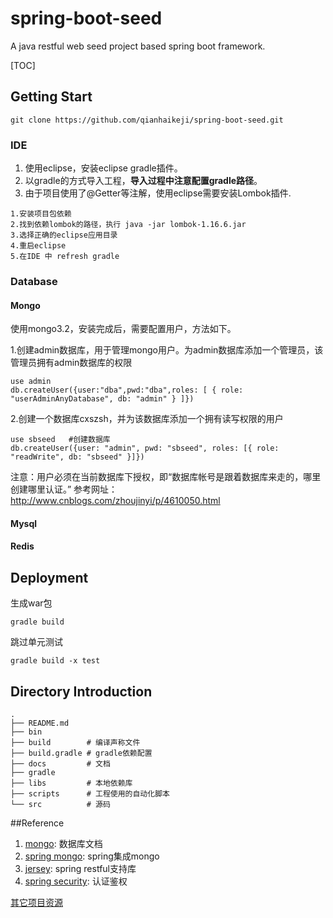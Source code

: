# spring-boot-seed

A java restful web seed project based spring boot framework.

[TOC]

## Getting Start

```
git clone https://github.com/qianhaikeji/spring-boot-seed.git
```

### IDE

1. 使用eclipse，安装eclipse gradle插件。
2. 以gradle的方式导入工程，**导入过程中注意配置gradle路径**。
3. 由于项目使用了@Getter等注解，使用eclipse需要安装Lombok插件.

```
1.安装项目包依赖
2.找到依赖lombok的路径，执行 java -jar lombok-1.16.6.jar
3.选择正确的eclipse应用目录
4.重启eclipse
5.在IDE 中 refresh gradle
```

### Database

#### Mongo

使用mongo3.2，安装完成后，需要配置用户，方法如下。

1.创建admin数据库，用于管理mongo用户。为admin数据库添加一个管理员，该管理员拥有admin数据库的权限

```
use admin
db.createUser({user:"dba",pwd:"dba",roles: [ { role: "userAdminAnyDatabase", db: "admin" } ]})
```

2.创建一个数据库cxszsh，并为该数据库添加一个拥有读写权限的用户

```
use sbseed   #创建数据库
db.createUser({user: "admin", pwd: "sbseed", roles: [{ role: "readWrite", db: "sbseed" }]})
```

注意：用户必须在当前数据库下授权，即“数据库帐号是跟着数据库来走的，哪里创建哪里认证。”
参考网址：http://www.cnblogs.com/zhoujinyi/p/4610050.html

#### Mysql



#### Redis



## Deployment

生成war包

```
gradle build
```
跳过单元测试
```
gradle build -x test
```
## Directory Introduction

```
.
├── README.md
├── bin
├── build        # 编译声称文件
├── build.gradle # gradle依赖配置
├── docs         # 文档
├── gradle
├── libs         # 本地依赖库
├── scripts      # 工程使用的自动化脚本
└── src          # 源码
```

##Reference
1. [mongo](https://docs.mongodb.com/v3.0): 数据库文档
2. [spring mongo](http://docs.spring.io/spring-data/data-mongo/docs/1.8.4.RELEASE/reference/html/): spring集成mongo
3. [jersey](https://waylau.gitbooks.io/jersey-2-user-guide/content/): spring restful支持库
4. [spring security](https://vincentmi.gitbooks.io/spring-security-reference-zh/content/): 认证鉴权



[其它项目资源](https://github.com/qianhaikeji/develop-guide.git)